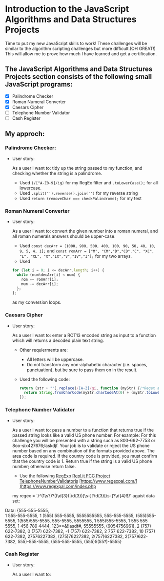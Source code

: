 # Introduction to the JavaScript Algorithms and Data Structures Projects

Time to put my new JavaScript skills to work! These challenges will be similar to the algorithm scripting challenges but more difficult.(OH GREAT!) This will allow me to prove how much I have learned and get a certification.

## The JavaScript Algorithms and Data Structures Projects section consists of the following small JavaScript programs:

  - [X] Palindrome Checker
  - [X] Roman Numeral Converter
  - [X] Caesars Cipher
  - [ ] Telephone Number Validator
  - [ ] Cash Register
  
## My approch:

### Palindrome Checker:

* User story:

  As a user I want to: tidy up the string passed to my function, and checking whether the string is a palindrome.

  * Used `(/[^A-Z0-9]/ig)` for my RegEx filter and `.toLowerCase();` for all lowercase.
  * Used `.split('').reverse().join('')` for my reverse string
  * Used `return (removeChar === checkPalindrome);` for my test

### Roman Numeral Converter


* User story:

  As a user I want to: convert the given number into a roman numeral, and all roman numerals answers should be upper-case.
  
  * Used `const decArr = [1000, 900, 500, 400, 100, 90, 50, 40, 10, 9, 5, 4, 1];` and `const romArr = ["M", "CM","D","CD","C", "XC", "L", "XL", "X","IX","V","IV","I"];` for my two arrays.
  * Used
  ```javascript
  for (let i = 0; i <= decArr.length; i++) {
    while (num%decArr[i] < num) {     
      rom += romArr[i];
      num -= decArr[i];
    };    
  }; 
  ```
  as my conversion loops.
  
### Caesars Cipher


* User story:

  As a user I want to: enter a ROT13 encoded string as input to a function which will returns a decoded plain text string.
  * Other requierments are: 
    * All letters will be uppercase. 
    * Do not transform any non-alphabetic character (i.e. spaces, punctuation), but be sure to pass them on in the result.
  
  * Used the following code:
    ```javascript
    return (str + "").replace(/[A-Z]/gi, function (myStr) {/*Regex and .replace*/
      return String.fromCharCode(myStr.charCodeAt(0) + (myStr.toLowerCase() < "n" ? 13 : -13));/* used 	ternary operator*/
    });
    ```  
  
  
### Telephone Number Validator


* User story:

  As a user I want to: pass a number to a function that returns true if the passed string looks like a valid US phone number.
  For example: For this challenge you will be presented with a string such as 800-692-7753 or 8oo-six427676;laskdjf. Your job is to validate or reject the US phone number based on any combination of the formats provided above. The area code is required. If the country code is provided, you must confirm that the country code is 1. Return true if the string is a valid US phone number; otherwise return false.
  * Use the following
  [RegExp](https://developer.mozilla.org/en-US/docs/Web/JavaScript/Reference/Global_Objects/RegExp)
  [Repl.it FCC Project TelephoneNumberValidatorjs](https://repl.it/@JohnJohnson2/FCCProjectTelephoneNumberValidatorjs)
  [https://www.regexpal.com/](https://www.regexpal.com/index.php
  
  my regex = `/^(1\s?)?(\(\d{3}\)|\d{3})[\s\-]?\d{3}[\s\-]?\d{4}$/' agaist data set:
  
Data: {555-555-5555,  
1 555-555-5555, 
1 (555) 555-5555, 
5555555555, 
555-555-5555, 
(555)555-5555, 
1(555)555-5555, 
555-5555, 
5555555, 
1 555)555-5555, 
1 555 555 5555, 
1 456 789 4444, 
123**&!!asdf#, 
55555555, 
(6054756961), 
2 (757) 622-7382, 
0 (757) 622-7382, 
-1 (757) 622-7382, 
2 757 622-7382, 
10 (757) 622-7382, 
27576227382, 
(275)76227382, 
2(757)6227382, 
2(757)622-7382, 
555)-555-5555, 
(555-555-5555, 
(555)5(55?)-5555}
  
  
  
  
### Cash Register


* User story:

  As a user I want to:
  
  
  
